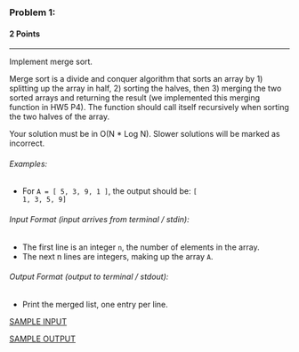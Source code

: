### Problem 1:
#### 2 Points

---
Implement merge sort.

Merge sort is a divide and conquer algorithm that sorts an array by 1) splitting up the array in half, 2) sorting the halves, then 3) merging the two sorted arrays and returning the result (we implemented this merging function in HW5 P4). The function should call itself recursively when sorting the two halves of the array.

Your solution must be in O(N * Log N). Slower solutions will be marked as incorrect.

###### Examples:
- For <code>A = [ 5, 3, 9, 1 ]</code>, the output should be:
<code>[ 1, 3, 5, 9]</code>

###### Input Format (input arrives from terminal / stdin):

- The first line is an integer <code>n</code>, the number of elements in the array.
- The next n lines are integers, making up the array <code>A</code>.

###### Output Format (output to terminal / stdout):

- Print the merged list, one entry per line.

[SAMPLE INPUT](input.txt)

[SAMPLE OUTPUT](output.txt)
